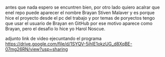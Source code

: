 antes que nada espero se encuntren bien, por otro lado quiero acalrar que enel repo puede aparecer el nombre Brayan Stiven Malaver y es porque hice el proyecto desde el pc del trabajo
y por temas de poryectos tengo que usar el usuario de Brayan en GitHub por ese motivo aparece como Brayan, pero el desafio lo hice yo Harol Noscue. 

adjunto link de video ejecuntando el programa https://drive.google.com/file/d/1SYQV-5ihIE1okzUG_d8XqBE-07mg26RN/view?usp=sharing
